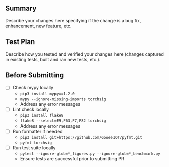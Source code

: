 ## Summary

Describe your changes here specifying if the change is a bug fix, enhancement, new feature, etc.

## Test Plan

Describe how you tested and verified your changes here (changes captured in existing tests, built and ran new tests, etc.).

## Before Submitting
- [ ] Check mypy locally
    - `pip3 install mypy==1.2.0`
    - `mypy --ignore-missing-imports torchsig`
    - Address any error messages
- [ ] Lint check locally
    - `pip3 install flake8`
    - `flake8 --select=E9,F63,F7,F82 torchsig`
    - Address any error messages
- [ ] Run formatter if needed
    - `pip3 install git+https://github.com/GooeeIOT/pyfmt.git`
    - `pyfmt torchsig`
- [ ] Run test suite locally
    - `pytest --ignore-glob=*_figures.py --ignore-glob=*_benchmark.py`
    - Ensure tests are successful prior to submitting PR

